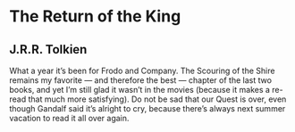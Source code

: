 # The Return of the King
## J.R.R. Tolkien
What a year it’s been for Frodo and Company. The Scouring of the Shire remains my favorite — and therefore the best — chapter of the last two books, and yet I’m still glad it wasn’t in the movies (because it makes a re-read that much more satisfying). Do not be sad that our Quest is over, even though Gandalf said it’s alright to cry, because there’s always next summer vacation to read it all over again.
